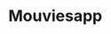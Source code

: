 # Mouviesapp
<br>

<a href="https://drive.google.com/drive/folders/1jhf9dmlY-8Iz2ZrkKZOLIErpS5ZfUpWi?usp=sharing"></a>
